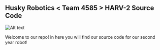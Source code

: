 ## Husky Robotics < Team 4585 > HARV-2 Source Code



![Alt text](http://huskyrobotics.weebly.com/uploads/1/9/0/2/19023651/1400799246.png?raw=true "Husky Robotics - Team 4585 Logo")

Welcome to our repo! in here you will find our source code for our second year robot!

